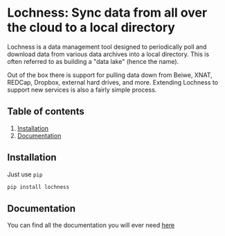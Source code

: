 Lochness: Sync data from all over the cloud to a local directory
===============================================================
Lochness is a data management tool designed to periodically poll and 
download data from various data archives into a local directory. This 
is often referred to as building a "data lake" (hence the name).

Out of the box there is support for pulling data down from Beiwe, XNAT, 
REDCap, Dropbox, external hard drives, and more. Extending Lochness to 
support new services is also a fairly simple process.

## Table of contents
1. [Installation](#installation)
2. [Documentation](http://docs.neuroinfo.org/lochness/en/latest/)

## Installation
Just use `pip`

```bash
pip install lochness
```

## Documentation
You can find all the documentation you will ever need [here](http://docs.neuroinfo.org/lochness/en/latest/)
